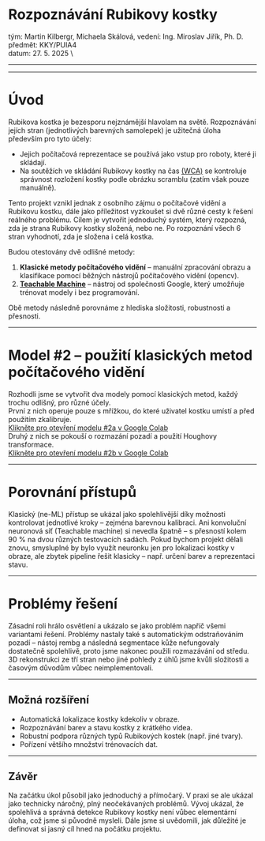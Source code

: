 # Rozpoznávání Rubikovy kostky
tým: Martin Kilbergr, Michaela Skálová, vedení: Ing. Miroslav Jiřík, Ph. D. \
předmět: KKY/PUIA4 \
datum: 27. 5. 2025 \

---
---

# Úvod
Rubikova kostka je bezesporu nejznámější hlavolam na světě. Rozpoznávání jejích stran (jednotlivých barevných samolepek) je užitečná úloha především pro tyto účely:
- Jejich počítačová reprezentace se používá jako vstup pro roboty, které ji skládají.
- Na soutěžích ve skládání Rubikovy kostky na čas [(WCA)](https://www.worldcubeassociation.org/) se kontroluje správnost rozložení kostky podle obrázku scramblu (zatím však pouze manuálně).

Tento projekt vznikl jednak z osobního zájmu o počítačové vidění a Rubikovu kostku, dále jako příležitost vyzkoušet si dvě různé cesty k řešení reálného problému. Cílem je vytvořit jednoduchý systém, který rozpozná, zda je strana Rubikovy kostky složená, nebo ne. Po rozpoznání všech 6 stran vyhodnotí, zda je složena i celá kostka.

Budou otestovány dvě odlišné metody:
1. **Klasické metody počítačového vidění** – manuální zpracování obrazu a klasifikace pomocí běžných nástrojů počítačového vidění (opencv).
2. [**Teachable Machine**](https://teachablemachine.withgoogle.com/) – nástroj od společnosti Google, který umožňuje trénovat modely i bez programování.

Obě metody následně porovnáme z hlediska složitosti, robustnosti a přesnosti.

---

# Model #2 – použití klasických metod počítačového vidění
Rozhodli jsme se vytvořit dva modely pomocí klasických metod, každý trochu odlišný, pro různé účely. \
První z nich operuje pouze s mřížkou, do které uživatel kostku umístí a před použitím zkalibruje. \
[Klikněte pro otevření modelu #2a v Google Colab](https://colab.research.google.com/github/MartinKilb/Rozpoznavani-Rubikovy-kostky/blob/bcbf52fa9b717f7abb8193236e0fcfebb8946cab/model_klasicky_pristup_s_mrizkou.ipynb) \
Druhý z nich se pokouší o rozmazání pozadí a použití Houghovy transformace. \
[Klikněte pro otevření modelu #2b v Google Colab](https://colab.research.google.com/github/MartinKilb/Rozpoznavani-Rubikovy-kostky/blob/bcbf52fa9b717f7abb8193236e0fcfebb8946cab/model_klasicky_pristup_s_Houghovo_transformaci.ipynb)

---

# Porovnání přístupů

Klasický (ne-ML) přístup se ukázal jako spolehlivější díky možnosti kontrolovat jednotlivé kroky – zejména barevnou kalibraci. Ani konvoluční neuronová síť (Teachable machine) si nevedla špatně – s přesností kolem 90 % na dvou různých testovacích sadách. Pokud bychom projekt dělali znovu, smysluplné by bylo využít neuronku jen pro lokalizaci kostky v obraze, ale zbytek pipeline řešit klasicky – např. určení barev a reprezentaci stavu.

---

# Problémy řešení

Zásadní roli hrálo osvětlení a ukázalo se jako problém napříč všemi variantami řešení. Problémy nastaly také s automatickým odstraňováním pozadí – nástoj rembg a následná segmentace kůže nefungovaly dostatečně spolehlivě, proto jsme nakonec použili rozmazávání od středu.
3D rekonstrukci ze tří stran nebo jiné pohledy z úhlů jsme kvůli složitosti a časovým důvodům vůbec neimplementovali.

---

## Možná rozšíření

- Automatická lokalizace kostky kdekoliv v obraze.
- Rozpoznávání barev a stavu kostky z krátkého videa.
- Robustní podpora různých typů Rubikových kostek (např. jiné tvary).
- Pořízení většího množství trénovacích dat.

---

## Závěr

Na začátku úkol působil jako jednoduchý a přímočarý. V praxi se ale ukázal jako technicky náročný, plný neočekávaných problémů. Vývoj ukázal, že spolehlivá
a správná detekce Rubikovy kostky není vůbec elementární úloha, což jsme si původně mysleli. Dále jsme si uvědomili, jak důležité je definovat si jasný cíl hned na počátku projektu.
